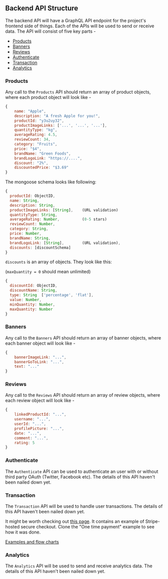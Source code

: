 ## Backend API Structure

The backend API will have a GraphQL API endpoint for the project's frontend side of things. Each of the APIs will be used to send or receive data. The API will consist of five key parts -

- [Products](#products)
- [Banners](#banners)
- [Reviews](#Reviews)
- [Authenticate](#Authenticate)
- [Transaction](#transaction)
- [Analytics](#Analytics)

### Products

Any call to the `Products` API should return an array of product objects, where each product object will look like -

```js
{
    name: "Apple",
    description: "A fresh Apple for you!",
    productId: "y3u2uy32",
    productImageLinks: ['...', '...', '...'],
    quantityType: "kg",
    averageRating: 4.5,
    reviewCount: 34,
    category: "Fruits",
    price: "$4",
    brandName: "Green Foods",
    brandLogoLink: "https://....",
    discount: "2%",
    discountedPrice: "$3.69"
}
```

The mongoose schema looks like following:

```js
{
  productId: ObjectID,
  name: String,
  description: String,
  productImageLinks: [String],    (URL validation)
  quantityType: String,
  averageRating: Number,          (0-5 stars)
  reviewCount: Number,
  category: String,
  price: Number,
  brandName: String,
  brandLogoLink: [String],        (URL validation),
  discounts: [discountSchema]
}
```

`discounts` is an array of objects. They look like this:

(`maxQuantity = 0` should mean unlimited)

```js
{
  discountId: ObjectID,
  discountName: String,
  type: String  ['percentage', 'flat'],
  value: Number,
  minQuantity: Number,
  maxQuantity: Number
}
```

### Banners

Any call to the `Banners` API should return an array of banner objects, where each banner object will look like -

```js
{
    bannerImageLink: "...",
    bannerGoToLink: "...",
    text: "..."
}
```

### Reviews

Any call to the `Reviews` API should return an array of review objects, where each review object will look like -

```js
{
    linkedProductId: "...",
    username: "...",
    userId: "...",
    profilePicture: "...",
    date: "...",
    comment: "...",
    rating: 5
}
```

### Authenticate

The `Authenticate` API can be used to authenticate an user with or without third party OAuth (Twitter, Facebook etc). The details of this API haven't been nailed down yet.

### Transaction

The `Transaction` API will be used to handle user transactions. The details of this API haven't been nailed down yet.

It might be worth checking out [this page](https://stripe.com/docs/payments/checkout). It contains an example of Stripe-hosted secure checkout. Clone the "One time payment" example to see how it was done.

[Examples and flow charts](https://github.com/stripe-samples/checkout-one-time-payments/blob/master/README.md)

### Analytics

The `Analytics` API will be used to send and receive analytics data. The details of this API haven't been nailed down yet.

